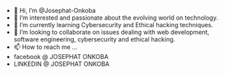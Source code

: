 - 👋 Hi, I’m @Josephat-Onkoba
- 👀 I’m interested and passionate about the evolving world on technology.
- 🌱 I’m currently learning Cybersecurity and Ethical hacking techniques.
- 💞️ I’m looking to collaborate on issues dealing with web development, software engineering, cybersecurity and ethical hacking.
- 📫 How to reach me ...
- facebook @ JOSEPHAT ONKOBA
- LINKEDIN @ JOSEPHAT ONKOBA

<!---
Josephat-Onkoba/Josephat-Onkoba is a ✨ special ✨ repository because its `README.md` (this file) appears on your GitHub profile.
You can click the Preview link to take a look at your changes.
--->
